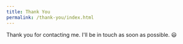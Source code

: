 ```yaml
---
title: Thank You
permalink: /thank-you/index.html
---
```

Thank you for contacting me. I'll be in touch as soon as possible. 😃